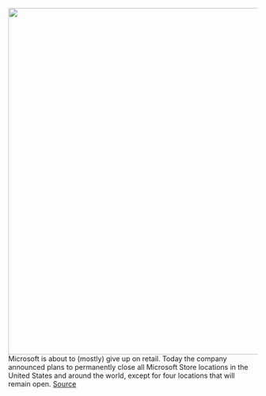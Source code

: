 <img src='https://cdn.vox-cdn.com/thumbor/8lnGHGyZ8iRQc0cvOC2YShIvH74=/0x0:3800x2533/1200x800/filters:focal(349x502:957x1110)/cdn.vox-cdn.com/uploads/chorus_image/image/66986020/1084721272.jpg.0.jpg' width='700px' /><br/>
Microsoft is about to (mostly) give up on retail. Today the company announced plans to permanently close all Microsoft Store locations in the United States and around the world, except for four locations that will remain open.
<a href='https://www.theverge.com/2020/6/26/21297400/microsoft-retail-stores-closing-cities-open'> Source <a/>